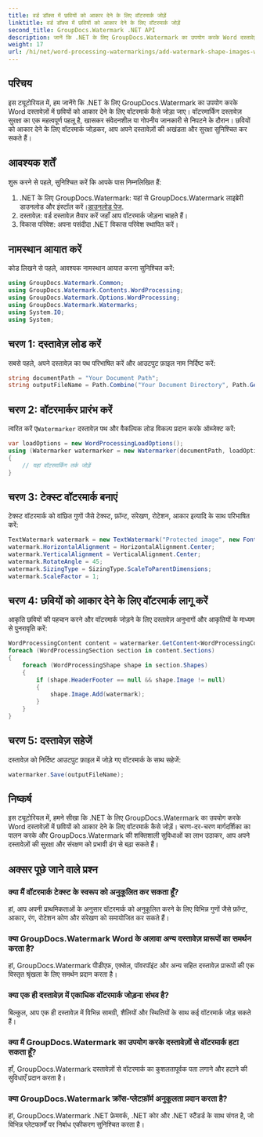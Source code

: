 ```yaml
---
title: वर्ड डॉक्स में छवियों को आकार देने के लिए वॉटरमार्क जोड़ें
linktitle: वर्ड डॉक्स में छवियों को आकार देने के लिए वॉटरमार्क जोड़ें
second_title: GroupDocs.Watermark .NET API
description: जानें कि .NET के लिए GroupDocs.Watermark का उपयोग करके Word दस्तावेज़ों में छवियों को आकार देने के लिए वॉटरमार्क कैसे जोड़ें। इस ट्यूटोरियल के साथ दस्तावेज़ सुरक्षा बढ़ाएँ।
weight: 17
url: /hi/net/word-processing-watermarkings/add-watermark-shape-images-word-docs/
---
```

## परिचय
इस ट्यूटोरियल में, हम जानेंगे कि .NET के लिए GroupDocs.Watermark का उपयोग करके Word दस्तावेज़ों में छवियों को आकार देने के लिए वॉटरमार्क कैसे जोड़ा जाए। वॉटरमार्किंग दस्तावेज़ सुरक्षा का एक महत्वपूर्ण पहलू है, खासकर संवेदनशील या गोपनीय जानकारी से निपटने के दौरान। छवियों को आकार देने के लिए वॉटरमार्क जोड़कर, आप अपने दस्तावेज़ों की अखंडता और सुरक्षा सुनिश्चित कर सकते हैं।
## आवश्यक शर्तें
शुरू करने से पहले, सुनिश्चित करें कि आपके पास निम्नलिखित हैं:
1.  .NET के लिए GroupDocs.Watermark: यहां से GroupDocs.Watermark लाइब्रेरी डाउनलोड और इंस्टॉल करें।[डाउनलोड पेज](https://releases.groupdocs.com/Watermark/net/).
2. दस्तावेज़: वर्ड दस्तावेज़ तैयार करें जहाँ आप वॉटरमार्क जोड़ना चाहते हैं।
3. विकास परिवेश: अपना पसंदीदा .NET विकास परिवेश स्थापित करें।
## नामस्थान आयात करें
कोड लिखने से पहले, आवश्यक नामस्थान आयात करना सुनिश्चित करें:
```csharp
using GroupDocs.Watermark.Common;
using GroupDocs.Watermark.Contents.WordProcessing;
using GroupDocs.Watermark.Options.WordProcessing;
using GroupDocs.Watermark.Watermarks;
using System.IO;
using System;
```
## चरण 1: दस्तावेज़ लोड करें
सबसे पहले, अपने दस्तावेज़ का पथ परिभाषित करें और आउटपुट फ़ाइल नाम निर्दिष्ट करें:
```csharp
string documentPath = "Your Document Path";
string outputFileName = Path.Combine("Your Document Directory", Path.GetFileName(documentPath));
```
## चरण 2: वॉटरमार्कर प्रारंभ करें
 त्वरित करें ए`Watermarker` दस्तावेज़ पथ और वैकल्पिक लोड विकल्प प्रदान करके ऑब्जेक्ट करें:
```csharp
var loadOptions = new WordProcessingLoadOptions();
using (Watermarker watermarker = new Watermarker(documentPath, loadOptions))
{
    // यहां वॉटरमार्किंग तर्क जोड़ें
}
```
## चरण 3: टेक्स्ट वॉटरमार्क बनाएं
टेक्स्ट वॉटरमार्क को वांछित गुणों जैसे टेक्स्ट, फ़ॉन्ट, संरेखण, रोटेशन, आकार इत्यादि के साथ परिभाषित करें:
```csharp
TextWatermark watermark = new TextWatermark("Protected image", new Font("Arial", 8));
watermark.HorizontalAlignment = HorizontalAlignment.Center;
watermark.VerticalAlignment = VerticalAlignment.Center;
watermark.RotateAngle = 45;
watermark.SizingType = SizingType.ScaleToParentDimensions;
watermark.ScaleFactor = 1;
```
## चरण 4: छवियों को आकार देने के लिए वॉटरमार्क लागू करें
आकृति छवियों की पहचान करने और वॉटरमार्क जोड़ने के लिए दस्तावेज़ अनुभागों और आकृतियों के माध्यम से पुनरावृति करें:
```csharp
WordProcessingContent content = watermarker.GetContent<WordProcessingContent>();
foreach (WordProcessingSection section in content.Sections)
{
    foreach (WordProcessingShape shape in section.Shapes)
    {
        if (shape.HeaderFooter == null && shape.Image != null)
        {
            shape.Image.Add(watermark);
        }
    }
}
```
## चरण 5: दस्तावेज़ सहेजें
दस्तावेज़ को निर्दिष्ट आउटपुट फ़ाइल में जोड़े गए वॉटरमार्क के साथ सहेजें:
```csharp
watermarker.Save(outputFileName);
```

## निष्कर्ष
इस ट्यूटोरियल में, हमने सीखा कि .NET के लिए GroupDocs.Watermark का उपयोग करके Word दस्तावेज़ों में छवियों को आकार देने के लिए वॉटरमार्क कैसे जोड़ें। चरण-दर-चरण मार्गदर्शिका का पालन करके और GroupDocs.Watermark की शक्तिशाली सुविधाओं का लाभ उठाकर, आप अपने दस्तावेज़ों की सुरक्षा और संरक्षण को प्रभावी ढंग से बढ़ा सकते हैं।
## अक्सर पूछे जाने वाले प्रश्न
### क्या मैं वॉटरमार्क टेक्स्ट के स्वरूप को अनुकूलित कर सकता हूँ?
हां, आप अपनी प्राथमिकताओं के अनुसार वॉटरमार्क को अनुकूलित करने के लिए विभिन्न गुणों जैसे फ़ॉन्ट, आकार, रंग, रोटेशन कोण और संरेखण को समायोजित कर सकते हैं।
### क्या GroupDocs.Watermark Word के अलावा अन्य दस्तावेज़ प्रारूपों का समर्थन करता है?
हां, GroupDocs.Watermark पीडीएफ, एक्सेल, पॉवरपॉइंट और अन्य सहित दस्तावेज़ प्रारूपों की एक विस्तृत श्रृंखला के लिए समर्थन प्रदान करता है।
### क्या एक ही दस्तावेज़ में एकाधिक वॉटरमार्क जोड़ना संभव है?
बिल्कुल, आप एक ही दस्तावेज़ में विभिन्न सामग्री, शैलियों और स्थितियों के साथ कई वॉटरमार्क जोड़ सकते हैं।
### क्या मैं GroupDocs.Watermark का उपयोग करके दस्तावेज़ों से वॉटरमार्क हटा सकता हूँ?
हाँ, GroupDocs.Watermark दस्तावेज़ों से वॉटरमार्क का कुशलतापूर्वक पता लगाने और हटाने की सुविधाएँ प्रदान करता है।
### क्या GroupDocs.Watermark क्रॉस-प्लेटफ़ॉर्म अनुकूलता प्रदान करता है?
हां, GroupDocs.Watermark .NET फ्रेमवर्क, .NET कोर और .NET स्टैंडर्ड के साथ संगत है, जो विभिन्न प्लेटफार्मों पर निर्बाध एकीकरण सुनिश्चित करता है।